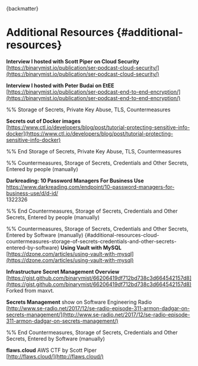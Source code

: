 {backmatter}

# Additional Resources {#additional-resources}

**Interview I hosted with Scott Piper on Cloud Security**  
[https://binarymist.io/publication/ser-podcast-cloud-security/](https://binarymist.io/publication/ser-podcast-cloud-security/)

**Interview I hosted with Peter Budai on EtEE**  
[https://binarymist.io/publication/ser-podcast-end-to-end-encryption/](https://binarymist.io/publication/ser-podcast-end-to-end-encryption/)

%% Storage of Secrets, Private Key Abuse, TLS, Countermeasures

**Secrets out of Docker images**  
[https://www.ctl.io/developers/blog/post/tutorial-protecting-sensitive-info-docker](https://www.ctl.io/developers/blog/post/tutorial-protecting-sensitive-info-docker)

%% End Storage of Secrets, Private Key Abuse, TLS, Countermeasures


%% Countermeasures, Storage of Secrets, Credentials and Other Secrets, Entered by people (manually)

**Darkreading: 10 Password Managers For Business Use**  
https://www.darkreading.com/endpoint/10-password-managers-for-business-use/d/d-id/  
1322326

%% End Countermeasures, Storage of Secrets, Credentials and Other Secrets, Entered by people (manually)

%% Countermeasures, Storage of Secrets, Credentials and Other Secrets, Entered by Software (manually)
{#additional-resources-cloud-countermeasures-storage-of-secrets-credentials-and-other-secrets-entered-by-software}
**Using Vault with MySQL**  
[https://dzone.com/articles/using-vault-with-mysql](https://dzone.com/articles/using-vault-with-mysql)

**Infrastructure Secret Management Overview**  
[https://gist.github.com/binarymist/66206419df712bd738c3d664542157d8](https://gist.github.com/binarymist/66206419df712bd738c3d664542157d8)  
Forked from maxvt.

**Secrets Management** show on Software Engineering Radio  
[http://www.se-radio.net/2017/12/se-radio-episode-311-armon-dadgar-on-secrets-management/](http://www.se-radio.net/2017/12/se-radio-episode-311-armon-dadgar-on-secrets-management/)

%% End Countermeasures, Storage of Secrets, Credentials and Other Secrets, Entered by Software (manually)

**flaws.cloud** AWS CTF by Scott Piper  
[http://flaws.cloud/](http://flaws.cloud/)
